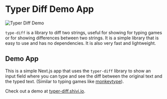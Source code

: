 # Typer Diff Demo App

![Typer Diff Demo](https://typer-diff.shivi.io/demo.png)

`type-diff` is a library to diff two strings, useful for showing for typing games or for showing differences between two strings. It is a simple library that is easy to use and has no dependencies. It is also very fast and lightweight.

## Demo App

This is a simple Next.js app that uses the `typer-diff` library to show an input field where you can type and see the diff between the original text and the typed text. (Similar to typing games like [monkeytype](https://monkeytype.com/)).

Check out a demo at [typer-diff.shivi.io](https://typer-diff.shivi.io/).